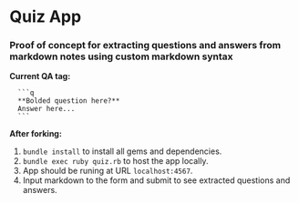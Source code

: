 # Quiz App

### Proof of concept for extracting questions and answers from markdown notes using custom markdown syntax

**Current QA tag:**
~~~text
  ```q
  **Bolded question here?**
  Answer here...
  ```
~~~

**After forking:**
1. `bundle install` to install all gems and dependencies.
2. `bundle exec ruby quiz.rb` to host the app locally.
3. App should be runing at URL `localhost:4567`.
4. Input markdown to the form and submit to see extracted questions and answers.